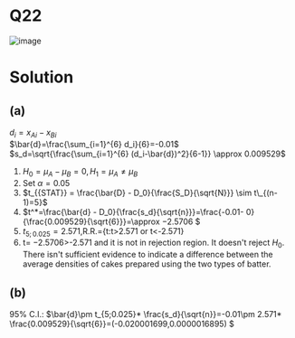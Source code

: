 # Q22
![image](https://github.com/user-attachments/assets/a2b3017b-64c4-42bf-a59e-15529904bf43)

# Solution
## (a)
 $d_i=x_{Ai}-x_{Bi}$  
 $\bar{d}=\frac{\sum_{i=1}^{6} d_i}{6}=-0.01$  
 $s_d=\sqrt{\frac{\sum_{i=1}^{6} (d_i-\bar{d})^2}{6-1}} \approx 0.009529$
1. $H_0=\mu_{A}-\mu_{B}=0,  H_1=\mu_{A}\neq \mu_{B}$
 2. Set $\alpha=0.05$
 3. $t_{{STAT}} = \frac{\bar{D} - D_0}{\frac{S_D}{\sqrt{N}}} \sim t\_{(n-1)=5}$
 4. $t^*=\frac{\bar{d} - D_0}{\frac{s_d}{\sqrt{n}}}=\frac{-0.01- 0}{\frac{0.009529}{\sqrt{6}}}=\approx −2.5706 $
 5. $t_{5;0.025}=2.571$,R.R.={t:t>2.571 or t<-2.571}
 6. t= −2.5706>-2.571 and it is not in rejection region. It doesn't reject $H_0$. There isn't sufficient evidence to indicate a difference between the average densities of cakes prepared using the two types of batter.
## (b)
95% C.I.: $\bar{d}\pm t_{5;0.025}* \frac{s_d}{\sqrt{n}}=-0.01\pm 2.571* \frac{0.009529}{\sqrt{6}}=(-0.020001699,0.0000016895) $

